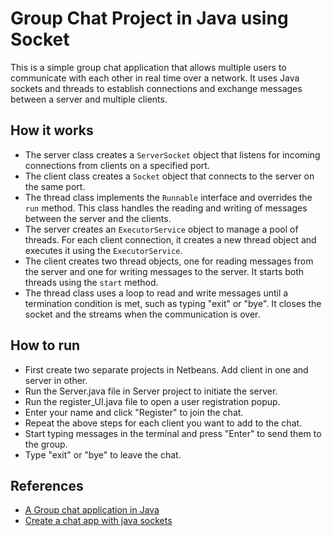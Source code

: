 # Group Chat Project in Java using Socket

This is a simple group chat application that allows multiple users to communicate with each other in real time over a network. It uses Java sockets and threads to establish connections and exchange messages between a server and multiple clients.

## How it works

- The server class creates a `ServerSocket` object that listens for incoming connections from clients on a specified port.
- The client class creates a `Socket` object that connects to the server on the same port.
- The thread class implements the `Runnable` interface and overrides the `run` method. This class handles the reading and writing of messages between the server and the clients.
- The server creates an `ExecutorService` object to manage a pool of threads. For each client connection, it creates a new thread object and executes it using the `ExecutorService`.
- The client creates two thread objects, one for reading messages from the server and one for writing messages to the server. It starts both threads using the `start` method.
- The thread class uses a loop to read and write messages until a termination condition is met, such as typing "exit" or "bye". It closes the socket and the streams when the communication is over.

## How to run

- First create two separate projects in Netbeans. Add client in one and server in other.
- Run the Server.java file in Server project to initiate the server.
- Run the register_UI.java file to open a user registration popup.
- Enter your name and click "Register" to join the chat.
- Repeat the above steps for each client you want to add to the chat.
- Start typing messages in the terminal and press "Enter" to send them to the group.
- Type "exit" or "bye" to leave the chat.

## References

- [A Group chat application in Java](^5^)
- [Create a chat app with java sockets](^6^)
